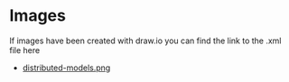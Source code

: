 # Images

If images have been created with draw.io you can find the link to the .xml file here

- [distributed-models.png](https://drive.google.com/file/d/1J_GpnaUbUmy3VhRPFNvBpovha15tXhhK/view?usp=sharing)
    